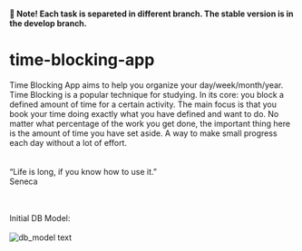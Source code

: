 #### 📄 Note! Each task is separeted in different branch. The stable version is in the develop branch.

# time-blocking-app
Time Blocking App aims to help you organize your day/week/month/year.  Time Blocking is a popular technique for studying. In its core: you block a defined amount of time for a certain activity. The main focus is that you book your time doing exactly what you have defined and want to do. No matter what percentage of the work you get done, the important thing here is the amount of time you have set aside. A way to make small progress each day without a lot of effort.  
<br/>
<br/>
“Life is long, if you know how to use it.”  
Seneca
<br/>
<br/>
<br/>

Initial DB Model:
<br/>
<br/>
![db_model text](https://i.ibb.co/D7fykr8/Time-Blocking.png)
